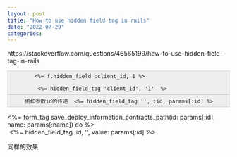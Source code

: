 ```yaml
---
layout: post
title: "How to use hidden field tag in rails"
date: "2022-07-29"
categories: 
---
```

<p>https://stackoverflow.com/questions/46565199/how-to-use-hidden-field-tag-in-rails</p>

<div class="lang-rb s-code-block" style="background:#eeeeee;border:1px solid #cccccc;padding:5px 10px;"><code class="hljs language-ruby">&nbsp;&nbsp;&nbsp;&nbsp;&nbsp;&nbsp; &lt;%= f.hidden_field <span class="hljs-symbol">:client_id</span>, <span class="hljs-number">1</span> %&gt;<br />
&nbsp;&nbsp;&nbsp;&nbsp;&nbsp;&nbsp;&nbsp; &lt;%= hidden_field_tag <span class="hljs-string">&#39;client_id&#39;</span>, <span class="hljs-string">&#39;1&#39;</span>&nbsp; %&gt;</code></div>

<div class="lang-rb s-code-block" style="background:#eeeeee;border:1px solid #cccccc;padding:5px 10px;"><code class="hljs language-ruby">&nbsp;&nbsp;&nbsp; 例如参数id的传递&nbsp; &lt;%= hidden_field_tag &#39;&#39;, <span class="hljs-string">:id</span>, params[:id] %&gt;</code></div>

<p>&lt;%= form_tag save_deploy_information_contracts_path(id: params[:id], name: params[:name]) do %&gt;<br />
&nbsp;&lt;%= hidden_field_tag :id, &#39;&#39;, value: params[:id] %&gt;</p>

<p>同样的效果</p>

<p>&nbsp;</p>

